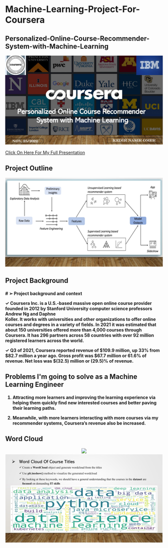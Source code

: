 # Machine-Learning-Project-For-Coursera

<h2>
Personalized-Online-Course-Recommender-System-with-Machine-Learning
</h2>

<p align="center">
<img src="https://github.com/kedibeki/Personalized-Online-Course-Recommender-System-with-Machine-Learning/blob/main/Recommender%20Cover%20Image.jpg" alt=""/>
</p>

 [Click On Here For My Full Presentation](https://github.com/kedibeki/Personalized-Online-Course-Recommender-System-with-Machine-Learning/blob/main/Kedir_Omer_Coursera_Machine_Learning_Project.pdf)
 
 
<h2>
Project Outline
</h2>

<p align="center">
<img src="https://github.com/kedibeki/Personalized-Online-Course-Recommender-System-with-Machine-Learning/blob/main/Outline.jpg" alt=""/>
</p>
 
 
<h2>
Project Background 
</h2>

 <h4>
# ➢ Project background and context

✓ Coursera Inc. is a U.S.-based massive open online course provider founded in 2012 by Stanford University computer science professors Andrew Ng and Daphne    
  Koller. It works with universities and other organizations to offer online courses and degrees in a variety of fields. In 2021 it was estimated that about 
  150 universities offered more than 4,000 courses through Coursera. It has 296 partners across 58 countries with over 92 million registered learners across 
  the world.
  
✓ Q3 of 2021, Coursera reported revenue of $109.9 million, up 33% from $82.7 million a year ago. Gross
  profit was $67.7 million or 61.6% of revenue. Net loss was $(32.5) million or (29.5)% of revenue.
 </h4>

<h2>
Problems I'm going to solve as a Machine Learning Engineer
</h2>

 <h4>
 
1. Attracting more learners and improving the learning experience via helping them quickly find new interested courses and better paving their learning paths.

2. Meanwhile, with more learners interacting with more courses via my recommender systems, Coursera’s revenue also be increased.
 
</h4>


<h2>
Word Cloud
</h2>

<p align="center">
<img src="<h2>
Project Outline
</h2>

<p align="center">
<img src="https://github.com/kedibeki/Personalized-Online-Course-Recommender-System-with-Machine-Learning/blob/main/Word%20Cloud.jpg" alt=""/>
</p>
